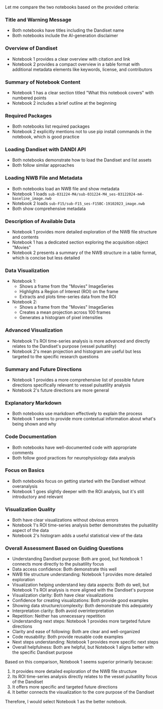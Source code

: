 Let me compare the two notebooks based on the provided criteria:

### Title and Warning Message
- Both notebooks have titles including the Dandiset name
- Both notebooks include the AI-generation disclaimer

### Overview of Dandiset
- Notebook 1 provides a clear overview with citation and link
- Notebook 2 provides a compact overview in a table format with additional metadata elements like keywords, license, and contributors

### Summary of Notebook Content
- Notebook 1 has a clear section titled "What this notebook covers" with numbered points
- Notebook 2 includes a brief outline at the beginning

### Required Packages
- Both notebooks list required packages
- Notebook 2 explicitly mentions not to use pip install commands in the notebook, which is good practice

### Loading Dandiset with DANDI API
- Both notebooks demonstrate how to load the Dandiset and list assets
- Both follow similar approaches 

### Loading NWB File and Metadata
- Both notebooks load an NWB file and show metadata
- Notebook 1 loads `sub-031224-M4/sub-031224-M4_ses-03122024-m4-baseline_image.nwb`
- Notebook 2 loads `sub-F15/sub-F15_ses-F15BC-19102023_image.nwb`
- Both show comprehensive metadata

### Description of Available Data
- Notebook 1 provides more detailed exploration of the NWB file structure and contents
- Notebook 1 has a dedicated section exploring the acquisition object "Movies"
- Notebook 2 presents a summary of the NWB structure in a table format, which is concise but less detailed

### Data Visualization
- Notebook 1:
  - Shows a frame from the "Movies" ImageSeries
  - Highlights a Region of Interest (ROI) on the frame
  - Extracts and plots time-series data from the ROI
- Notebook 2:
  - Shows a frame from the "Movies" ImageSeries
  - Creates a mean projection across 100 frames
  - Generates a histogram of pixel intensities

### Advanced Visualization
- Notebook 1's ROI time-series analysis is more advanced and directly relates to the Dandiset's purpose (vessel pulsatility)
- Notebook 2's mean projection and histogram are useful but less targeted to the specific research questions

### Summary and Future Directions
- Notebook 1 provides a more comprehensive list of possible future directions specifically relevant to vessel pulsatility analysis
- Notebook 2's future directions are more general

### Explanatory Markdown
- Both notebooks use markdown effectively to explain the process
- Notebook 1 seems to provide more contextual information about what's being shown and why

### Code Documentation
- Both notebooks have well-documented code with appropriate comments
- Both follow good practices for neurophysiology data analysis

### Focus on Basics
- Both notebooks focus on getting started with the Dandiset without overanalysis
- Notebook 1 goes slightly deeper with the ROI analysis, but it's still introductory and relevant

### Visualization Quality
- Both have clear visualizations without obvious errors
- Notebook 1's ROI time-series analysis better demonstrates the pulsatility aspect of the data
- Notebook 2's histogram adds a useful statistical view of the data

### Overall Assessment Based on Guiding Questions
- Understanding Dandiset purpose: Both are good, but Notebook 1 connects more directly to the pulsatility focus
- Data access confidence: Both demonstrate this well
- NWB file structure understanding: Notebook 1 provides more detailed exploration
- Visualization helping understand key data aspects: Both do well, but Notebook 1's ROI analysis is more aligned with the Dandiset's purpose
- Visualization clarity: Both have clear visualizations
- Confidence for creating visualizations: Both provide good examples
- Showing data structure/complexity: Both demonstrate this adequately
- Interpretation clarity: Both avoid overinterpretation
- Repetition: Neither has unnecessary repetition
- Understanding next steps: Notebook 1 provides more targeted future directions
- Clarity and ease of following: Both are clear and well-organized
- Code reusability: Both provide reusable code examples
- Next steps understanding: Notebook 1 provides more specific next steps
- Overall helpfulness: Both are helpful, but Notebook 1 aligns better with the specific Dandiset purpose

Based on this comparison, Notebook 1 seems superior primarily because:
1. It provides more detailed exploration of the NWB file structure
2. Its ROI time-series analysis directly relates to the vessel pulsatility focus of the Dandiset
3. It offers more specific and targeted future directions
4. It better connects the visualization to the core purpose of the Dandiset

Therefore, I would select Notebook 1 as the better notebook.